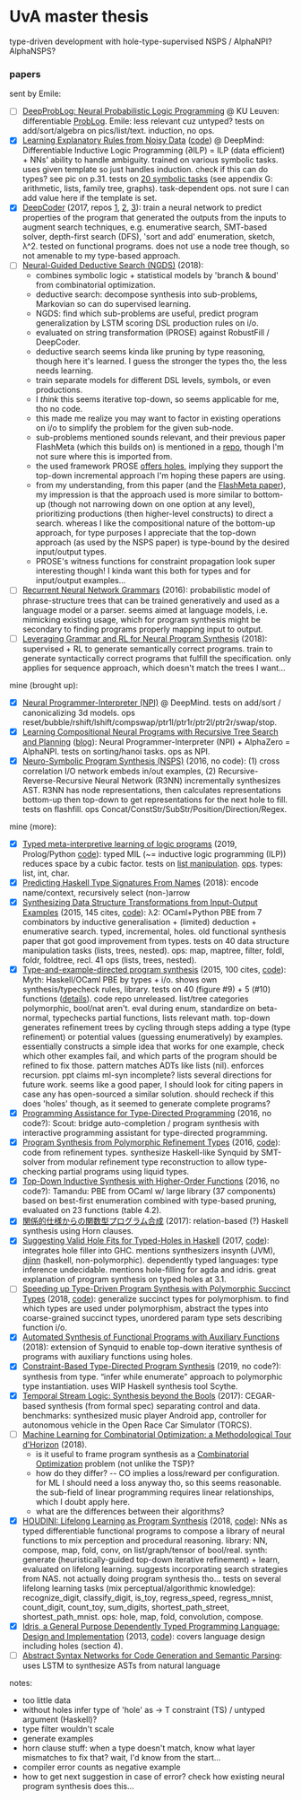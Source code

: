 # UvA master thesis

type-driven development with hole-type-supervised NSPS / AlphaNPI? AlphaNSPS?

### papers

sent by Emile:
- [ ] [DeepProbLog: Neural Probabilistic Logic Programming](https://arxiv.org/pdf/1805.10872.pdf) @ KU Leuven: differentiable [ProbLog](https://dtai.cs.kuleuven.be/problog/). Emile: less relevant cuz untyped? tests on add/sort/algebra on pics/list/text. induction, no ops.
- [x] [Learning Explanatory Rules from Noisy Data](https://arxiv.org/pdf/1711.04574.pdf) ([code](https://github.com/ai-systems/DILP-Core)) @ DeepMind: Differentiable Inductive Logic Programming (∂ILP) = ILP (data efficient) + NNs' ability to handle ambiguity. trained on various symbolic tasks. uses given template so just handles induction. check if this can do types? see pic on p.31. tests on [20 symbolic tasks](https://arxiv.org/pdf/1711.04574.pdf#page=27) (see appendix G: arithmetic, lists, family tree, graphs). task-dependent ops. not sure I can add value here if the template is set.
- [x] [DeepCoder](https://www.microsoft.com/en-us/research/publication/deepcoder-learning-write-programs/) (2017, repos [1](https://github.com/HiroakiMikami/deep-coder), [2](https://github.com/dkamm/deepcoder), [3](https://github.com/amitz25/PCCoder)): train a neural network to predict properties of the program that generated the outputs from the inputs to augment search techniques, e.g. enumerative search, SMT-based solver, depth-first search (DFS), 'sort and add' enumeration, sketch, λ^2. tested on functional programs. does not use a node tree though, so not amenable to my type-based approach.
- [ ] [Neural-Guided Deductive Search (NGDS)](https://www.microsoft.com/en-us/research/blog/neural-guided-deductive-search-best-worlds-approach-program-synthesis/) (2018):
    - combines symbolic logic + statistical models by 'branch & bound' from combinatorial optimization.
    - deductive search: decompose synthesis into sub-problems, Markovian so can do supervised learning.
    - NGDS: find which sub-problems are useful, predict program generalization by LSTM scoring DSL production rules on i/o.
    - evaluated on string transformation (PROSE) against RobustFill / DeepCoder.
    - deductive search seems kinda like pruning by type reasoning, though here it's learned. I guess the stronger the types tho, the less needs learning.
    - train separate models for different DSL levels, symbols, or even productions.
    - I *think* this seems iterative top-down, so seems applicable for me, tho no code.
    - this made me realize you may want to factor in existing operations on i/o to simplify the problem for the given sub-node.
    - sub-problems mentioned sounds relevant, and their previous paper FlashMeta (which this builds on) is mentioned in a [repo](https://github.com/reudismam/Refazer/blob/58f68f2c3f93e148a50f2eb09879a7bbe7fd6e3a/ProgramSynthesis/ProseFunctions/RelativePositioning/RightWitnessFunction.cs), though I'm not sure where this is imported from.
    - the used framework PROSE [offers holes](https://microsoft.github.io/prose/documentation/prose/usage/), implying they support the top-down incremental approach I'm hoping these papers are using.
    - from my understanding, from this paper (and the [FlashMeta paper](https://www.microsoft.com/en-us/research/wp-content/uploads/2016/12/oopsla15-pbe.pdf)), my impression is that the approach used is more similar to bottom-up (though not narrowing down on one option at any level), prioritizing productions (then higher-level constructs) to direct a search. whereas I like the compositional nature of the bottom-up approach, for type purposes I appreciate that the top-down approach (as used by the NSPS paper) is type-bound by the desired input/output types.
    - PROSE's witness functions for constraint propagation look super interesting though! I kinda want this both for types and for input/output examples...
- [ ] [Recurrent Neural Network Grammars](https://arxiv.org/abs/1602.07776) (2016): probabilistic model of phrase-structure trees that can be trained generatively and used as a language model or a parser. seems aimed at language models, i.e. mimicking existing usage, which for program synthesis might be secondary to finding programs properly mapping input to output.
- [ ] [Leveraging Grammar and RL for Neural Program Synthesis](https://arxiv.org/abs/1805.04276) (2018): supervised + RL to generate semantically correct programs. train to generate syntactically correct programs that fulfill the specification. only applies for sequence approach, which doesn't match the trees I want...

mine (brought up):
- [x] [Neural Programmer-Interpreter (NPI)](https://arxiv.org/abs/1511.06279) @ DeepMind. tests on add/sort / canonicalizing 3d models. ops reset/bubble/rshift/lshift/compswap/ptr1l/ptr1r/ptr2l/ptr2r/swap/stop.
- [x] [Learning Compositional Neural Programs with Recursive Tree Search and Planning](https://arxiv.org/pdf/1905.12941.pdf) ([blog](https://www.instadeep.com/research-article/towards-compositionality-in-deep-reinforcement-learning/)): Neural Programmer-Interpreter (NPI) + AlphaZero = AlphaNPI. tests on sorting/hanoi tasks. ops as NPI.
- [x] [Neuro-Symbolic Program Synthesis (NSPS)](https://arxiv.org/pdf/1611.01855.pdf) (2016, no code): (1) cross correlation I/O network embeds in/out examples, (2) Recursive-Reverse-Recursive Neural Network (R3NN) incrementally synthesizes AST. R3NN has node representations, then calculates representations bottom-up then top-down to get representations for the next hole to fill. tests on flashfill. ops Concat/ConstStr/SubStr/Position/Direction/Regex.

mine (more):
- [x] [Typed meta-interpretive learning of logic programs](https://www.researchgate.net/profile/Andrew_Cropper/publication/331100541_Typed_meta-interpretive_learning_of_logic_programs/links/5c65c7bd299bf1d14cc75a39/Typed-meta-interpretive-learning-of-logic-programs.pdf) (2019, Prolog/Python [code](https://github.com/rolfmorel/jelia19-typedmil)): typed MIL (~= inductive logic programming (ILP)) reduces space by a cubic factor. tests on [list manipulation](https://github.com/rolfmorel/jelia19-typedmil/tree/master/experiments/03-evaluation). [ops](https://github.com/rolfmorel/jelia19-typedmil/blob/master/experiments/03-evaluation/nestedincr/gen_test_prolog.py#L43-L67). types: list<T>, int, char.
- [x] [Predicting Haskell Type Signatures From Names](https://people.cs.uchicago.edu/~rchugh/static/theses/bowen-wang-thesis.pdf) (2018): encode name/context, recursively select (non-)arrow
- [x] [Synthesizing Data Structure Transformations from Input-Output Examples](https://www.cs.utexas.edu/~isil/pldi15b.pdf) (2015, 145 cites, [code](https://github.com/jfeser/L2)): λ2: OCaml+Python PBE from 7 combinators by inductive generalisation + (limited) deduction + enumerative search. typed, incremental, holes. old functional synthesis paper that got good improvement from types. tests on 40 data structure manipulation tasks (lists, trees, nested). ops: map, maptree, filter, foldl, foldr, foldtree, recl. 41 ops (lists, trees, nested).
- [x] [Type-and-example-directed program synthesis](https://dl.acm.org/citation.cfm?id=2738007) (2015, 100 cites, [code](https://github.com/psosera/thesis/blob/master/code/LambdaTermsCounts.hs)): Myth: Haskell/OCaml PBE by types + i/o. shows own synthesis/typecheck rules, library. tests on 40 (figure #9) + 5 (#10) functions ([details](https://github.com/psosera/thesis/blob/master/content/benchmark-suite.tex)). code repo unreleased. list/tree categories polymorphic, bool/nat aren't. eval during enum, standardize on beta-normal, typechecks partial functions, lists relevant math. top-down generates refinement trees by cycling through steps adding a type (type refinement) or potential values (guessing enumeratively) by examples. essentially constructs a simple idea that works for one example, check which other examples fail, and which parts of the program should be refined to fix those. pattern matches ADTs like lists (nil). enforces recursion. ppt claims ml-syn incomplete? lists several directions for future work. seems like a good paper, I should look for citing papers in case any has open-sourced a similar solution. should recheck if this does 'holes' though, as it seemed to generate complete programs?
- [x] [Programming Assistance for Type-Directed Programming](https://www.cs.grinnell.edu/~osera/publications/osera-tyde-2016.pdf) (2016, no code?): Scout: bridge auto-completion / program synthesis with interactive programming assistant for type-directed programming.
- [x] [Program Synthesis from Polymorphic Refinement Types](https://dl.acm.org/citation.cfm?id=2908093) (2016, [code](https://bitbucket.org/nadiapolikarpova/synquid)): code from refinement types. synthesize Haskell-like Synquid by SMT-solver from modular refinement type reconstruction to allow type-checking partial programs using liquid types.
- [x] [Top-Down Inductive Synthesis with Higher-Order Functions](https://www.research-collection.ethz.ch/bitstream/handle/20.500.11850/155821/eth-49631-01.pdf) (2016, no code?): Tamandu: PBE from OCaml w/ large library (37 components) based on best-first enumeration combined with type-based pruning, evaluated on 23 functions (table 4.2).
- [x] [関係的仕様からの関数型プログラム合成](http://jssst.or.jp/files/user/taikai/2017/PPL/ppl3-1.pdf) (2017): relation-based (?) Haskell synthesis using Horn clauses.
- [x] [Suggesting Valid Hole Fits for Typed-Holes in Haskell](https://www.mpg.is/papers/gissurarson2018suggesting-msc.pdf) (2017, [code](https://github.com/Tritlo/ExampleHolePlugin)): integrates hole filler into GHC. mentions synthesizers insynth (JVM), [djinn](https://github.com/augustss/djinn/) (haskell, non-polymorphic). dependently typed languages: type inference undecidable. mentions hole-filling for agda and idris. great explanation of program synthesis on typed holes at 3.1.
- [ ] [Speeding up Type-Driven Program Synthesis with Polymorphic Succinct Types](https://icfp18.sigplan.org/getImage/orig/icfp18src-zheng-guo.pdf) (2018, [code](https://github.com/aaronguo1996/Synquid)): generalize succinct types for polymorphism. to find which types are used under polymorphism, abstract the types into coarse-grained succinct types, unordered param type sets describing function i/o.
- [x] [Automated Synthesis of Functional Programs with Auxiliary Functions](https://www-kb.is.s.u-tokyo.ac.jp/~koba/papers/aplas18-long.pdf) (2018): extension of Synquid to enable top-down iterative synthesis of programs with auxiliary functions using holes.
- [x] [Constraint-Based Type-Directed Program Synthesis](https://arxiv.org/pdf/1907.03105.pdf) (2019, no code?): synthesis from type. “infer while enumerate” approach to polymorphic type instantiation. uses WIP Haskell synthesis tool Scythe.
- [x] [Temporal Stream Logic: Synthesis beyond the Bools](https://arxiv.org/pdf/1712.00246.pdf) (2017): CEGAR-based synthesis (from formal spec) separating control and data. benchmarks: synthesized music player Android app, controller for autonomous vehicle in the Open Race Car Simulator (TORCS).
- [ ] [Machine Learning for Combinatorial Optimization: a Methodological Tour d'Horizon](https://arxiv.org/abs/1811.06128) (2018).
    - is it useful to frame program synthesis as a [Combinatorial Optimization](https://paperswithcode.com/task/combinatorial-optimization) problem (not unlike the TSP)?
    - how do they differ? -- CO implies a loss/reward per configuration. for ML I should need a loss anyway tho, so this seems reasonable. the sub-field of linear programming requires linear relationships, which I doubt apply here.
    - what are the differences between their algorithms?
- [x] [HOUDINI: Lifelong Learning as Program Synthesis](https://arxiv.org/pdf/1804.00218.pdf) (2018, [code](https://github.com/capergroup/houdini)): NNs as typed differentiable functional programs to compose a library of neural functions to mix perception and procedural reasoning. library: NN, compose, map, fold, conv, on list/graph/tensor of bool/real. synth: generate (heuristically-guided top-down iterative refinement) + learn, evaluated on lifelong learning. suggests incorporating search strategies from NAS. not actually doing program synthesis tho... tests on several lifelong learning tasks (mix perceptual/algorithmic knowledge): recognize_digit, classify_digit, is_toy, regress_speed, regress_mnist, count_digit, count_toy, sum_digits, shortest_path_street, shortest_path_mnist. ops: hole, map, fold, convolution, compose.
- [x] [Idris, a General Purpose Dependently Typed Programming Language: Design and Implementation](https://eb.host.cs.st-andrews.ac.uk/drafts/impldtp.pdf) (2013, [code](https://github.com/idris-lang/Idris-dev)): covers language design including holes (section 4).
- [ ] [Abstract Syntax Networks for Code Generation and Semantic Parsing](https://arxiv.org/abs/1704.07535): uses LSTM to synthesize ASTs from natural language

notes:
- too little data
- without holes infer type of 'hole' as <T> -> T constraint (TS) / untyped argument (Haskell)?
- type filter wouldn't scale
- generate examples
- horn clause stuff: when a type doesn't match, know what layer mismatches to fix that? wait, I'd know from the start...
- compiler error counts as negative example
- how to get next suggestion in case of error? check how existing neural program synthesis does this...
